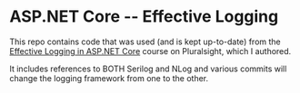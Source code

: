 # ASP.NET Core -- Effective Logging
This repo contains code that was used (and is kept up-to-date) from the [Effective Logging in ASP.NET Core](https://app.pluralsight.com/library/courses/asp-dotnet-core-effective-logging) course on Pluralsight, which I authored.

It includes references to BOTH Serilog and NLog and various commits will change the logging framework from one to the other.

